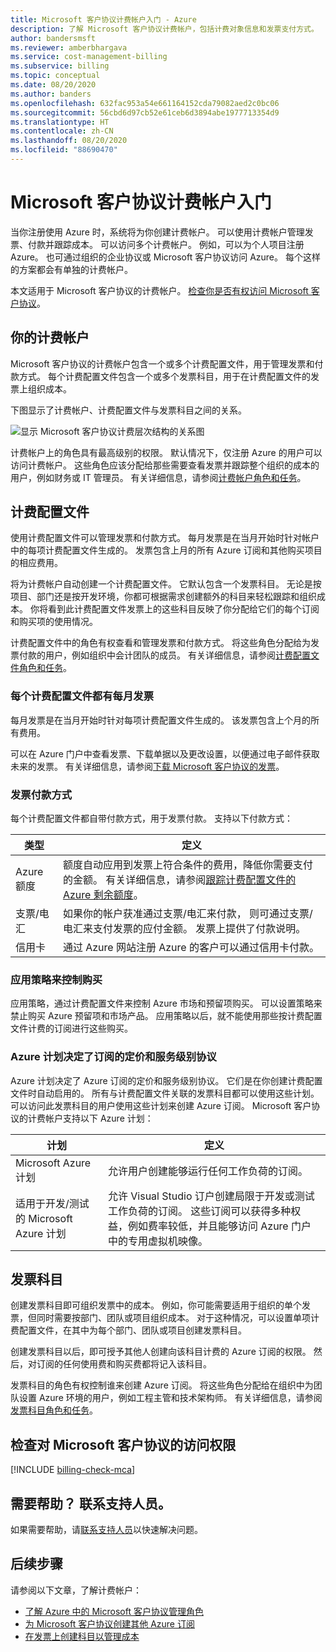 ```yaml
---
title: Microsoft 客户协议计费帐户入门 - Azure
description: 了解 Microsoft 客户协议计费帐户，包括计费对象信息和发票支付方式。
author: bandersmsft
ms.reviewer: amberbhargava
ms.service: cost-management-billing
ms.subservice: billing
ms.topic: conceptual
ms.date: 08/20/2020
ms.author: banders
ms.openlocfilehash: 632fac953a54e661164152cda79082aed2c0bc06
ms.sourcegitcommit: 56cbd6d97cb52e61ceb6d3894abe1977713354d9
ms.translationtype: HT
ms.contentlocale: zh-CN
ms.lasthandoff: 08/20/2020
ms.locfileid: "88690470"
---
```

# <a name="get-started-with-your-microsoft-customer-agreement-billing-account"></a>Microsoft 客户协议计费帐户入门

当你注册使用 Azure 时，系统将为你创建计费帐户。 可以使用计费帐户管理发票、付款并跟踪成本。 可以访问多个计费帐户。 例如，可以为个人项目注册 Azure。 也可通过组织的企业协议或 Microsoft 客户协议访问 Azure。 每个这样的方案都会有单独的计费帐户。

本文适用于 Microsoft 客户协议的计费帐户。 [检查你是否有权访问 Microsoft 客户协议](#check-access-to-a-microsoft-customer-agreement)。

## <a name="your-billing-account"></a>你的计费帐户

Microsoft 客户协议的计费帐户包含一个或多个计费配置文件，用于管理发票和付款方式。 每个计费配置文件包含一个或多个发票科目，用于在计费配置文件的发票上组织成本。

下图显示了计费帐户、计费配置文件与发票科目之间的关系。

![显示 Microsoft 客户协议计费层次结构的关系图](./media/mca-overview/mca-billing-hierarchy.png)

计费帐户上的角色具有最高级别的权限。 默认情况下，仅注册 Azure 的用户可以访问计费帐户。 这些角色应该分配给那些需要查看发票并跟踪整个组织的成本的用户，例如财务或 IT 管理员。 有关详细信息，请参阅[计费帐户角色和任务](../manage/understand-mca-roles.md#billing-account-roles-and-tasks)。

## <a name="billing-profiles"></a>计费配置文件

使用计费配置文件可以管理发票和付款方式。 每月发票是在当月开始时针对帐户中的每项计费配置文件生成的。 发票包含上月的所有 Azure 订阅和其他购买项目的相应费用。

将为计费帐户自动创建一个计费配置文件。 它默认包含一个发票科目。 无论是按项目、部门还是按开发环境，你都可根据需求创建额外的科目来轻松跟踪和组织成本。 你将看到此计费配置文件发票上的这些科目反映了你分配给它们的每个订阅和购买项的使用情况。

计费配置文件中的角色有权查看和管理发票和付款方式。 将这些角色分配给为发票付款的用户，例如组织中会计团队的成员。 有关详细信息，请参阅[计费配置文件角色和任务](../manage/understand-mca-roles.md#billing-profile-roles-and-tasks)。

### <a name="each-billing-profile-gets-a-monthly-invoice"></a>每个计费配置文件都有每月发票

每月发票是在当月开始时针对每项计费配置文件生成的。 该发票包含上个月的所有费用。

可以在 Azure 门户中查看发票、下载单据以及更改设置，以便通过电子邮件获取未来的发票。 有关详细信息，请参阅[下载 Microsoft 客户协议的发票](../manage/download-azure-invoice-daily-usage-date.md#download-invoices-for-a-microsoft-customer-agreement)。

### <a name="invoice-payment-methods"></a>发票付款方式

每个计费配置文件都自带付款方式，用于发票付款。 支持以下付款方式：

| 类型             | 定义  |
|------------------|-------------|
|Azure 额度    |  额度自动应用到发票上符合条件的费用，降低你需要支付的金额。 有关详细信息，请参阅[跟踪计费配置文件的 Azure 剩余额度](../manage/mca-check-azure-credits-balance.md)。 |
|支票/电汇 | 如果你的帐户获准通过支票/电汇来付款， 则可通过支票/电汇来支付发票的应付金额。 发票上提供了付款说明。 |
|信用卡 | 通过 Azure 网站注册 Azure 的客户可以通过信用卡付款。 |

### <a name="apply-policies-to-control-purchases"></a>应用策略来控制购买

应用策略，通过计费配置文件来控制 Azure 市场和预留项购买。 可以设置策略来禁止购买 Azure 预留项和市场产品。 应用策略以后，就不能使用那些按计费配置文件计费的订阅进行这些购买。

### <a name="azure-plans-determine-pricing-and-service-level-agreement-for-subscriptions"></a>Azure 计划决定了订阅的定价和服务级别协议

Azure 计划决定了 Azure 订阅的定价和服务级别协议。 它们是在你创建计费配置文件时自动启用的。 所有与计费配置文件关联的发票科目都可以使用这些计划。 可以访问此发票科目的用户使用这些计划来创建 Azure 订阅。 Microsoft 客户协议的计费帐户支持以下 Azure 计划：

| 计划             | 定义  |
|------------------|-------------|
|Microsoft Azure 计划   | 允许用户创建能够运行任何工作负荷的订阅。  |
|适用于开发/测试的 Microsoft Azure 计划 | 允许 Visual Studio 订户创建局限于开发或测试工作负荷的订阅。 这些订阅可以获得多种权益，例如费率较低，并且能够访问 Azure 门户中的专用虚拟机映像。 |

## <a name="invoice-sections"></a>发票科目

创建发票科目即可组织发票中的成本。 例如，你可能需要适用于组织的单个发票，但同时需要按部门、团队或项目组织成本。 对于这种情况，可以设置单项计费配置文件，在其中为每个部门、团队或项目创建发票科目。

创建发票科目以后，即可授予其他人创建向该科目计费的 Azure 订阅的权限。 然后，对订阅的任何使用费和购买费都将记入该科目。

发票科目的角色有权控制谁来创建 Azure 订阅。 将这些角色分配给在组织中为团队设置 Azure 环境的用户，例如工程主管和技术架构师。 有关详细信息，请参阅[发票科目角色和任务](../manage/understand-mca-roles.md#invoice-section-roles-and-tasks)。

## <a name="check-access-to-a-microsoft-customer-agreement"></a>检查对 Microsoft 客户协议的访问权限
[!INCLUDE [billing-check-mca](../../../includes/billing-check-mca.md)]

## <a name="need-help-contact-support"></a>需要帮助？ 联系支持人员。

如果需要帮助，请[联系支持人员](https://portal.azure.com/?#blade/Microsoft_Azure_Support/HelpAndSupportBlade)以快速解决问题。

## <a name="next-steps"></a>后续步骤

请参阅以下文章，了解计费帐户：

- [了解 Azure 中的 Microsoft 客户协议管理角色](../manage/understand-mca-roles.md)
- [为 Microsoft 客户协议创建其他 Azure 订阅](../manage/create-subscription.md)
- [在发票上创建科目以管理成本](../manage/mca-section-invoice.md)
